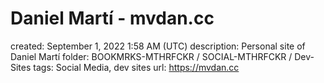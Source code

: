 # Daniel Martí - mvdan.cc

created: September 1, 2022 1:58 AM (UTC)
description: Personal site of Daniel Martí
folder: BOOKMRKS-MTHRFCKR / SOCIAL-MTHRFCKR / Dev-Sites
tags: Social Media, dev sites
url: https://mvdan.cc